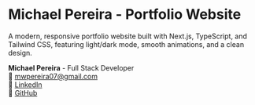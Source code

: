 # Michael Pereira - Portfolio Website

A modern, responsive portfolio website built with Next.js, TypeScript, and Tailwind CSS, featuring light/dark mode, smooth animations, and a clean design.

**Michael Pereira** - Full Stack Developer  
📧 mwpereira07@gmail.com  
🔗 [LinkedIn](https://www.linkedin.com/in/michael-pereira-07/)  
🐙 [GitHub](https://github.com/mwpereira)
